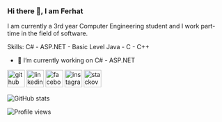 ### Hi there 👋, I am Ferhat 

I am currently a 3rd year Computer Engineering student and I work part-time in the field of software. 

Skills: C# - ASP.NET - Basic Level Java - C - C++

- 🔭 I’m currently working on C# - ASP.NET 


[<img src='https://cdn.jsdelivr.net/npm/simple-icons@3.0.1/icons/github.svg' alt='github' height='40'>](https://github.com/FerhatOzgrKlc)  [<img src='https://cdn.jsdelivr.net/npm/simple-icons@3.0.1/icons/linkedin.svg' alt='linkedin' height='40'>](linkedin.com/in/ferhat-özgür-kiliç-70946a268)  [<img src='https://cdn.jsdelivr.net/npm/simple-icons@3.0.1/icons/facebook.svg' alt='facebook' height='40'>](https://www.facebook.com/https://www.facebook.com/ferhatozgur.104/)  [<img src='https://cdn.jsdelivr.net/npm/simple-icons@3.0.1/icons/instagram.svg' alt='instagram' height='40'>](https://www.instagram.com/https://www.instagram.com/ferhatozgurklc//)  [<img src='https://cdn.jsdelivr.net/npm/simple-icons@3.0.1/icons/stackoverflow.svg' alt='stackoverflow' height='40'>](https://stackoverflow.com/users/https://stackoverflow.com/users/20907468/ferhatozgurklc)  

![GitHub stats](https://github-readme-stats.vercel.app/api?username=FerhatOzgrKlc&show_icons=true)  

![Profile views](https://gpvc.arturio.dev/FerhatOzgrKlc)  
